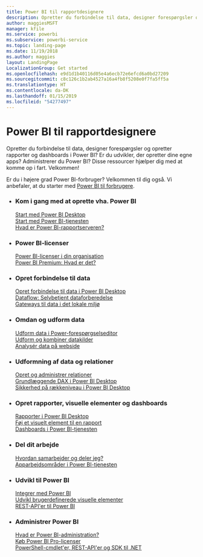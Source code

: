 ```yaml
---
title: Power BI til rapportdesignere
description: Opretter du forbindelse til data, designer forespørgsler og opretter rapporter og dashboards i Power BI? Er du udvikler, der opretter dine egne apps, eller Power BI-administrator?
author: maggiesMSFT
manager: kfile
ms.service: powerbi
ms.subservice: powerbi-service
ms.topic: landing-page
ms.date: 11/19/2018
ms.author: maggies
layout: LandingPage
LocalizationGroup: Get started
ms.openlocfilehash: e9d1d1b40116d05e4a6ecb72e6efcd6a0bd27209
ms.sourcegitcommit: c8c126c1b2ab4527a16a4fb8f5208e0f7fa5ff5a
ms.translationtype: HT
ms.contentlocale: da-DK
ms.lasthandoff: 01/15/2019
ms.locfileid: "54277497"
---
```

# <a name="power-bi-for-report-designers"></a>Power BI til rapportdesignere

Opretter du forbindelse til data, designer forespørgsler og opretter rapporter og dashboards i Power BI? Er du udvikler, der opretter dine egne apps? Administrerer du Power BI? Disse ressourcer hjælper dig med at komme op i fart. Velkommen!

Er du i højere grad Power BI-forbruger? Velkommen til dig også. Vi anbefaler, at du starter med [Power BI til forbrugere](consumer/power-bi-consumer-landing.md).

<ul class="panelContent cardsF"> 
              <li> 
                             <div class="cardSize"> 
                                           <div class="cardPadding"> 
                                                          <div class="card"> 
                                                                        <div class="cardText"> 
                                                                                      <h3>Kom i gang med at oprette vha. Power BI</h3> 
                                                                                      <p></p>
                                                                                            <a href="desktop-what-is-desktop.md">Start med Power BI Desktop</a><br/> 
                                                                                            <a href="power-bi-overview.md">Start med Power BI-tjenesten</a><br/> 
                                                                                            <a href="report-server/get-started.md">Hvad er Power BI-rapportserveren?</a>
                                                                        </div> 
                                                          </div> 
                                           </div> 
                             </div> 
              </li>
              <li> 
                             <div class="cardSize"> 
                                           <div class="cardPadding"> 
                                                          <div class="card"> 
                                                                        <div class="cardText"> 
                                                                                      <h3>Power BI-licenser</h3> 
                                                                                      <p></p>
                                                                                            <a href="service-admin-licensing-organization.md">Power BI-licenser i din organisation</a><br/> 
                                                                                            <a href="service-premium.md">Power BI Premium: Hvad er det?</a> 
                                                                        </div> 
                                                          </div> 
                                           </div> 
                             </div> 
              </li>
              <li> 
                             <div class="cardSize"> 
                                           <div class="cardPadding"> 
                                                          <div class="card"> 
                                                                        <div class="cardText"> 
                                                                                      <h3>Opret forbindelse til data</h3> 
                                                                                      <p></p>
                                                                                            <a href="desktop-quickstart-connect-to-data.md">Opret forbindelse til data i Power BI Desktop</a><br/> 
                                                                                            <a href="service-dataflows-overview.md">Dataflow: Selvbetjent dataforberedelse</a><br/> 
                                                                                            <a href="service-gateway-install.md">Gateways til data i det lokale miljø</a>
                                                                        </div> 
                                                          </div> 
                                           </div> 
                             </div> 
              </li>
              <li> 
                             <div class="cardSize"> 
                                           <div class="cardPadding"> 
                                                          <div class="card"> 
                                                                        <div class="cardText"> 
                                                                                      <h3>Omdan og udform data</h3> 
                                                                                      <p></p>
                                                                                            <a href="desktop-common-query-tasks.md">Udform data i Power-forespørgselseditor</a><br/> 
                                                                                            <a href="desktop-shape-and-combine-data.md">Udform og kombiner datakilder</a><br/> 
                                                                                            <a href="desktop-tutorial-importing-and-analyzing-data-from-a-web-page.md">Analysér data på webside</a>
                                                                        </div> 
                                                          </div> 
                                           </div> 
                             </div> 
              </li>
              <li> 
                             <div class="cardSize"> 
                                           <div class="cardPadding"> 
                                                          <div class="card"> 
                                                                       <div class="cardText"> 
                                                                                      <h3>Udformning af data og relationer</h3> 
                                                                                      <p></p>
                                                                                            <a href="desktop-create-and-manage-relationships.md">Opret og administrer relationer</a><br/>
                                                                                            <a href="desktop-quickstart-learn-dax-basics.md">Grundlæggende DAX i Power BI Desktop</a><br/> 
                                                                                            <a href="service-admin-rls.md">Sikkerhed på rækkeniveau i Power BI Desktop</a> 
                                                                        </div> 
                                                          </div> 
                                           </div> 
                             </div> 
              </li>
              <li> 
                             <div class="cardSize"> 
                                           <div class="cardPadding"> 
                                                          <div class="card"> 
                                                                        <div class="cardText"> 
                                                                                      <h3>Opret rapporter, visuelle elementer og dashboards</h3> 
                                                                                      <p></p>
                                                                                            <a href="desktop-report-view.md">Rapporter i Power BI Desktop</a><br/> 
                                                                                            <a href="power-bi-report-add-visualizations-i.md">Føj et visuelt element til en rapport</a><br/> 
                                                                                            <a href="service-dashboard-create.md">Dashboards i Power BI-tjenesten</a>
                                                                        </div> 
                                                          </div> 
                                           </div> 
                             </div> 
              </li>
              <li> 
                             <div class="cardSize"> 
                                           <div class="cardPadding"> 
                                                          <div class="card"> 
                                                                        <div class="cardText"> 
                                                                                      <h3>Del dit arbejde</h3> 
                                                                                      <p></p>
                                                                                            <a href="service-how-to-collaborate-distribute-dashboards-reports.md">Hvordan samarbejder og deler jeg?</a><br/>
                                                                                            <a href="service-create-workspaces.md">Apparbejdsområder i Power BI-tjenesten</a> 
                                                                        </div> 
                                                          </div> 
                                           </div> 
                             </div> 
              </li>
              <li> 
                             <div class="cardSize"> 
                                           <div class="cardPadding"> 
                                                          <div class="card"> 
                                                                        <div class="cardText"> 
                                                                                      <h3>Udvikl til Power BI</h3> 
                                                                                      <p></p>
                                                                                            <a href="developer/embedding.md">Integrer med Power BI</a><br/> 
                                                                                            <a href="developer/custom-visual-develop-tutorial.md">Udvikl brugerdefinerede visuelle elementer</a><br/> 
                                                                                            <a href="https://docs.microsoft.com/rest/api/power-bi">REST-API'er til Power BI</a>
                                                                        </div> 
                                                          </div> 
                                           </div> 
                             </div> 
              </li>
              <li> 
                             <div class="cardSize"> 
                                           <div class="cardPadding"> 
                                                          <div class="card"> 
                                                                        <div class="cardText"> 
                                                                                      <h3>Administrer Power BI</h3> 
                                                                                      <p></p>
                                                                                            <a href="service-admin-administering-power-bi-in-your-organization.md">Hvad er Power BI-administration?</a><br/> 
                                                                                            <a href="service-admin-purchasing-power-bi-pro.md">Køb Power BI Pro-licenser</a><br/>
                                                                                            <a href="service-admin-reference.md">PowerShell-cmdlet'er, REST-API'er og SDK til .NET</a>
                                                                        </div> 
                                                          </div> 
                                           </div> 
                             </div> 
              </li>
</ul>



